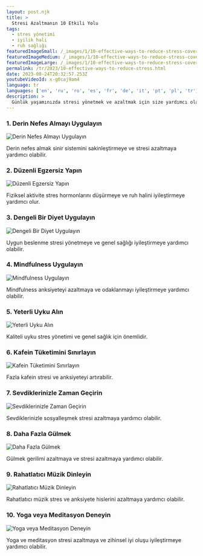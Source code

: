 ```yaml
---
layout: post.njk
title: >
  Stresi Azaltmanın 10 Etkili Yolu
tags:
  - stres yönetimi
  - iyilik hali
  - ruh sağlığı
featuredImageSmall: /_images/1/10-effective-ways-to-reduce-stress-cover-tr-small.webp
featuredImageMedium: /_images/1/10-effective-ways-to-reduce-stress-cover-tr-medium.webp
featuredImageLarge: /_images/1/10-effective-ways-to-reduce-stress-cover-tr-large.webp
permalink: /tr/2023/10-effective-ways-to-reduce-stress.html
date: 2023-08-24T20:32:57.253Z
youtubeVideoId: x-g0caj9am4
language: tr
languages: ['en', 'ru', 'ro', 'es', 'fr', 'de', 'it', 'pt', 'pl', 'tr']
description: >
  Günlük yaşamınızda stresi yönetmek ve azaltmak için size yardımcı olabilecek 10 pratik yöntemi keşfedin.
---
```


### 1. Derin Nefes Almayı Uygulayın

![Derin Nefes Almayı Uygulayın](/_images/6/6aaf673222bd14cf8262b49e191e2a01-medium.webp)

Derin nefes almak sinir sistemini sakinleştirmeye ve stresi azaltmaya yardımcı olabilir.

### 2. Düzenli Egzersiz Yapın

![Düzenli Egzersiz Yapın](/_images/6/6adb0480852ba75739652e2f70f77754-medium.webp)

Fiziksel aktivite stres hormonlarını düşürmeye ve ruh halini iyileştirmeye yardımcı olur.

### 3. Dengeli Bir Diyet Uygulayın

![Dengeli Bir Diyet Uygulayın](/_images/3/39c8277395637367895666c32f49dc56-medium.webp)

Uygun beslenme stresi yönetmeye ve genel sağlığı iyileştirmeye yardımcı olabilir.

### 4. Mindfulness Uygulayın

![Mindfulness Uygulayın](/_images/5/5ff252acdfe77bfc867935733a425a7c-medium.webp)

Mindfulness anksiyeteyi azaltmaya ve odaklanmayı iyileştirmeye yardımcı olabilir.

### 5. Yeterli Uyku Alın

![Yeterli Uyku Alın](/_images/b/be949448de3eb92b78bb0d117a2bbac5-medium.webp)

Kaliteli uyku stres yönetimi ve genel sağlık için önemlidir.

### 6. Kafein Tüketimini Sınırlayın

![Kafein Tüketimini Sınırlayın](/_images/f/f965420cb767da9e9f77193c0a1a7a98-medium.webp)

Fazla kafein stresi ve anksiyeteyi artırabilir.

### 7. Sevdiklerinizle Zaman Geçirin

![Sevdiklerinizle Zaman Geçirin](/_images/2/2656a6922d2bd0d911101482d105fc15-medium.webp)

Sevdiklerinizle sosyalleşmek stresi azaltmaya yardımcı olabilir.

### 8. Daha Fazla Gülmek

![Daha Fazla Gülmek](/_images/c/c96a95219ee9646bc9312136f611bddf-medium.webp)

Gülmek gerilimi azaltmaya ve stresi azaltmaya yardımcı olabilir.

### 9. Rahatlatıcı Müzik Dinleyin

![Rahatlatıcı Müzik Dinleyin](/_images/f/f52a3af1b0d5688f453efe0477b5c16a-medium.webp)

Rahatlatıcı müzik stres ve anksiyete hislerini azaltmaya yardımcı olabilir.

### 10. Yoga veya Meditasyon Deneyin

![Yoga veya Meditasyon Deneyin](/_images/2/2ce314fe3f6d52819ae59bccba9fb1d6-medium.webp)

Yoga ve meditasyon stresi azaltmaya ve zihinsel iyi oluşu iyileştirmeye yardımcı olabilir.


